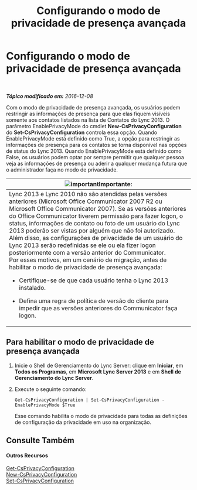 ﻿---
title: Configurando o modo de privacidade de presença avançada
TOCTitle: Configurando o modo de privacidade de presença avançada
ms:assetid: e7a6b873-486d-4dfb-a967-c48f61f237f3
ms:mtpsurl: https://technet.microsoft.com/pt-br/library/Gg399028(v=OCS.15)
ms:contentKeyID: 49308445
ms.date: 12/10/2016
mtps_version: v=OCS.15
ms.translationtype: HT
---

# Configurando o modo de privacidade de presença avançada

 

_**Tópico modificado em:** 2016-12-08_

Com o modo de privacidade de presença avançada, os usuários podem restringir as informações de presença para que elas fiquem visíveis somente aos contatos listados na lista de Contatos do Lync 2013. O parâmetro EnablePrivacyMode do cmdlet **New-CsPrivacyConfiguration** do **Set-CsPrivacyConfiguration** controla essa opção. Quando EnablePrivacyMode está definido como True, a opção para restringir as informações de presença para os contatos se torna disponível nas opções de status do Lync 2013. Quando EnablePrivacyMode está definido como False, os usuários podem optar por sempre permitir que qualquer pessoa veja as informações de presença ou aderir a qualquer mudança futura que o administrador faça no modo de privacidade.

<table>
<colgroup>
<col style="width: 100%" />
</colgroup>
<thead>
<tr class="header">
<th><img src="images/Gg425939.important(OCS.15).gif" title="important" alt="important" />Importante:</th>
</tr>
</thead>
<tbody>
<tr class="odd">
<td>Lync 2013 e Lync 2010 não são atendidas pelas versões anteriores (Microsoft Office Communicator 2007 R2 ou Microsoft Office Communicator 2007). Se as versões anteriores do Office Communicator tiverem permissão para fazer logon, o status, informações de contato ou foto de um usuário do Lync 2013 poderão ser vistas por alguém que não foi autorizado. Além disso, as configurações de privacidade de um usuário do Lync 2013 serão redefinidas se ele ou ela fizer logon posteriormente com a versão anterior do Communicator.<br />
Por esses motivos, em um cenário de migração, antes de habilitar o modo de privacidade de presença avançada:
<ul>
<li><p>Certifique-se de que cada usuário tenha o Lync 2013 instalado.</p></li>
<li><p>Defina uma regra de política de versão do cliente para impedir que as versões anteriores do Communicator faça logon.</p></li>
</ul></td>
</tr>
</tbody>
</table>


## Para habilitar o modo de privacidade de presença avançada

1.  Inicie o Shell de Gerenciamento do Lync Server: clique em **Iniciar**, em **Todos os Programas**, em **Microsoft Lync Server 2013** e em **Shell de Gerenciamento do Lync Server**.

2.  Execute o seguinte comando:
    
        Get-CsPrivacyConfiguration | Set-CsPrivacyConfiguration -EnablePrivacyMode $True
    
    Esse comando habilita o modo de privacidade para todas as definições de configuração da privacidade em uso na organização.

## Consulte Também

#### Outros Recursos

[Get-CsPrivacyConfiguration](https://docs.microsoft.com/en-us/powershell/module/skype/Get-CsPrivacyConfiguration)  
[New-CsPrivacyConfiguration](new-csprivacyconfiguration.md)  
[Set-CsPrivacyConfiguration](https://docs.microsoft.com/en-us/powershell/module/skype/Set-CsPrivacyConfiguration)

